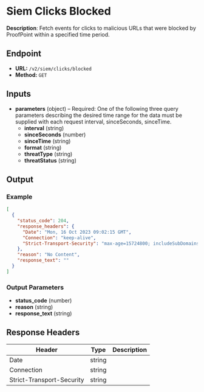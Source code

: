 # Siem Clicks Blocked

**Description**: Fetch events for clicks to malicious URLs that were blocked by ProofPoint within a specified time period.

## Endpoint

- **URL:** `/v2/siem/clicks/blocked`
- **Method:** `GET`
## Inputs

- **parameters** (object) – Required: One of the following three query parameters describing the desired time range for the data must be supplied with each request interval, sinceSeconds, sinceTime.
  - **interval** (string)
  - **sinceSeconds** (number)
  - **sinceTime** (string)
  - **format** (string)
  - **threatType** (string)
  - **threatStatus** (string)
## Output

### Example

```json
[
  {
    "status_code": 204,
    "response_headers": {
      "Date": "Mon, 16 Oct 2023 09:02:15 GMT",
      "Connection": "keep-alive",
      "Strict-Transport-Security": "max-age=15724800; includeSubDomains"
    },
    "reason": "No Content",
    "response_text": ""
  }
]
```
### Output Parameters

- **status_code** (number)
- **reason** (string)
- **response_text** (string)
## Response Headers

| Header | Type | Description |
|--------|------|-------------|
| Date | string |  |
| Connection | string |  |
| Strict-Transport-Security | string |  |